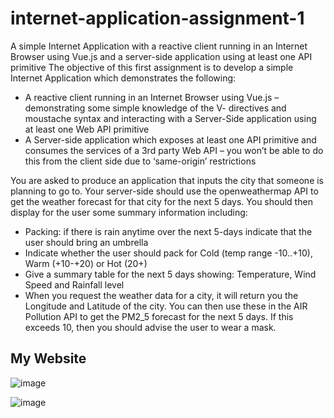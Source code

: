 # internet-application-assignment-1
A simple Internet Application with a reactive client running in an Internet Browser using Vue.js and a server-side application using at least one API primitive
The objective of this first assignment is to develop a simple Internet Application which demonstrates the following:

* A reactive client running in an Internet Browser using Vue.js – demonstrating some simple knowledge of the V- directives and moustache syntax and interacting with a Server-Side application using at least one Web API primitive
* A Server-side application which exposes at least one API primitive and consumes the services of a 3rd party Web API – you won’t be able to do this from the client side due to ‘same-origin’ restrictions

You are asked to produce an application that inputs the city that someone is planning to go to. Your server-side should use the openweathermap API to get the weather forecast for that city for the next 5 days. You should then display for the user some summary information including:

* Packing: if there is rain anytime over the next 5-days indicate that the user should bring an umbrella
* Indicate whether the user should pack for Cold (temp range -10..+10), Warm (+10-+20) or Hot (20+)
* Give a summary table for the next 5 days showing: Temperature, Wind Speed and Rainfall level
* When you request the weather data for a city, it will return you the Longitude and Latitude of the city. You can then use these in the AIR Pollution API to get the PM2_5 forecast for the next 5 days. If this exceeds 10, then you should advise the user to wear a mask.

## My Website

![image](https://user-images.githubusercontent.com/67791767/197798702-95f60ed3-43b8-4536-a16d-b6b83e21342d.png)

![image](https://user-images.githubusercontent.com/67791767/197798808-2adf34c6-077b-4c66-9f1d-dca460fbba59.png)
